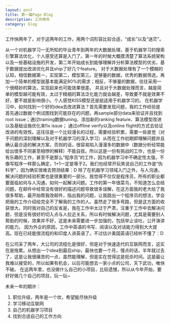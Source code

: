 ```yaml
---
layout: post
title: 第一篇Page Blog
description: 工作两年
category: blog
---
```

工作快两年了，对于这两年的工作，用两个词形容比较合适，“成长”以及“迷茫”。

从一个对机器学习一无所知的毕业青年到两年的大数据处理，基于机器学习的搜索引擎算法优化，个人感受还算是入门了。第一年的时候大概摸清楚了算法系统架构以及一些基础设施的开发，第二年开始成长到能够理解并分析算法模型的优劣，基于数据提出改进优化并且ship了好几个feature。
对于大数据处理有了一个模糊的认知，相信数据第一，实现第二，模型第三。足够量的数据，优秀的数据筛选，再加一个简单的模型就基本能满足80%的需求；相反，不够量的数据，往往采用一个很精妙的算法，实现起来也可能效果很差。 并且对于大数据处理而言，越是简单的模型越可能有效，太过于精细的算法泛化能力就会越差，导致要不就是效果不好，要不就是影响很小。个人感觉KISS模型还是挺适用于机器学习的。
在机器学习中，如何找到一个好的idea去改进算法？首先需要发现问题，我的工作经验是首先通过数据个例试图找到可能存在的问题，再sample部分data来验证并且找到root issue；通过training数据tuning、添加新的ranking feature、算法模型改进以及基础设施优化来fix issue； 通过offline verify以及online flight的方式去验证改进的有效性。这往往是一个比较漫长的过程，需要经验积累，需要一些直觉（对于问题的深刻理解以及对于机器学习的深入学习）从而在工作初期即理解问题并且确认最合适的解决方案，否则的话，很容易陷入漫漫多的数据中（数据分析经常能给出很多不同甚至相悖的解释）不能自拔。所以这是一份有挑战的工作，也是一份有乐趣的工作，甚至不是那么“程序员”的工作，因为机器学习中不确定性太强，不像写程序一样那么确定，1+1一定是等于2。我们也经常开玩笑说自己的工作是“伪科学”，因为确实很难去预测结果：D
除了在机器学习领域入门之外，与人沟通，解决问题的经验积累也是很重要的一部分。我觉得不仅仅是程序员，所有的职业都要面临如何与人沟通，如何一起解决问题。工作的第一年很菜鸟，不知道怎么总结问题，在邮件中经常没有很好的描述问题导致很多误解，在这方面我的老大给了我很多帮助，最开始帮我改邮件，指出我的问题，让我跳出一个程序员的想法，学会把我的工作介绍给完全不了解我的工作的人。虽然走了很多弯路，但是这方面的收获很大。同时我对自己的反省是，我在工作中太过于严肃，注重于工作中去解决问题，但是没有很好的切入点与人拉近关系，所以有时候解决问题，尤其是需要别人帮助的时候，效果并不好，这是未来需要进一步加强的，包括举止谈吐，公开演讲的能力。
因为外企的原因，工作中英语的书写、阅读以及对话能力得到大大提高。现在已经能很流程的和印度人讲英语了。不过估计美国英语已经听不懂了：D

在公司呆了两年，大公司的流程化是很好，但是对于快速迭代的互联网而言，这实在是拖累。从想出一个idea到最后ship，最快也要一个月，慢点的话，半年就过去了，这是让我很痛苦的一点，虽然能理解，但是实在觉得这是扼杀时间。这是最让我难以接受的，所以如果有机会，以后可能想去一家小点的公司，天下武功，唯快不破。
在这两年里，也没做什么自己的小项目，比较遗憾，所以从今年开始，要好好做几个自己的项目，玩一玩~

未来一年的期许：
1. 职位升级，两年是一个坎，希望能尽快升级
2. 学习移动互联网
3. 自己的机器学习项目
4. 找到合适自己的工作方向
